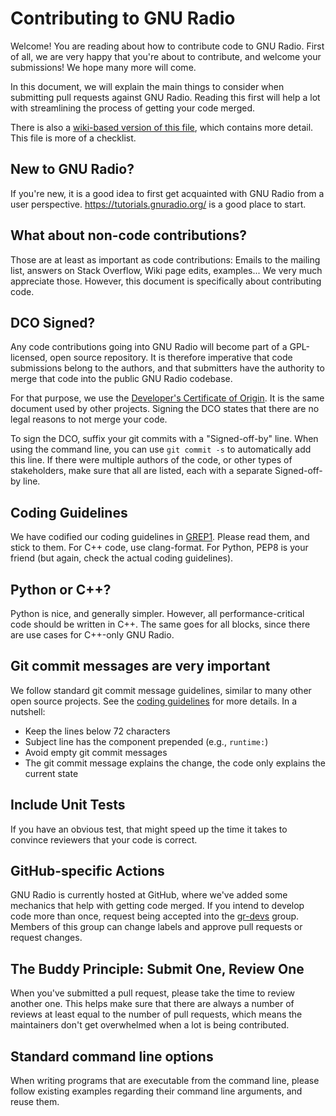 # Contributing to GNU Radio

Welcome! You are reading about how to contribute code to GNU Radio. First of
all, we are very happy that you're about to contribute, and welcome your
submissions! We hope many more will come.

In this document, we will explain the main things to consider when submitting
pull requests against GNU Radio. Reading this first will help a lot with
streamlining the process of getting your code merged.

There is also a [wiki-based version of this file][wikicontrib], which contains
more detail.  This file is more of a checklist.

## New to GNU Radio?

If you're new, it is a good idea to first get acquainted with GNU Radio from a
user perspective.  https://tutorials.gnuradio.org/ is a good place to start.

## What about non-code contributions?

Those are at least as important as code contributions: Emails to the mailing
list, answers on Stack Overflow, Wiki page edits, examples... We very much
appreciate those. However, this document is specifically about contributing
code.

## DCO Signed?

Any code contributions going into GNU Radio will become part of a GPL-licensed,
open source repository. It is therefore imperative that code submissions belong
to the authors, and that submitters have the authority to merge that code into
the public GNU Radio codebase.

For that purpose, we use the [Developer's Certificate of Origin](DCO.txt). It
is the same document used by other projects. Signing the DCO states that there
are no legal reasons to not merge your code.

To sign the DCO, suffix your git commits with a "Signed-off-by" line. When
using the command line, you can use `git commit -s` to automatically add this
line. If there were multiple authors of the code, or other types of
stakeholders, make sure that all are listed, each with a separate Signed-off-by
line.

## Coding Guidelines

We have codified our coding guidelines in [GREP1][grep1]. Please read them, and
stick to them. For C++ code, use clang-format. For Python, PEP8 is your friend
(but again, check the actual coding guidelines).

## Python or C++?

Python is nice, and generally simpler. However, all performance-critical code
should be written in C++. The same goes for all blocks, since there are use
cases for C++-only GNU Radio.

## Git commit messages are very important

We follow standard git commit message guidelines, similar to many other open
source projects. See the [coding guidelines][grep1] for more details. In a
nutshell:
- Keep the lines below 72 characters
- Subject line has the component prepended (e.g., `runtime:`)
- Avoid empty git commit messages
- The git commit message explains the change, the code only explains the current
  state

## Include Unit Tests

If you have an obvious test, that might speed up the time it takes to convince
reviewers that your code is correct.

## GitHub-specific Actions

GNU Radio is currently hosted at GitHub, where we've added some mechanics that
help with getting code merged. If you intend to develop code more than once,
request being accepted into the [gr-devs][gr-devs] group. Members of this group
can change labels and approve pull requests or request changes.

## The Buddy Principle: Submit One, Review One

When you've submitted a pull request, please take the time to review another
one. This helps make sure that there are always a number of reviews at least
equal to the number of pull requests, which means the maintainers don't get
overwhelmed when a lot is being contributed.

## Standard command line options

When writing programs that are executable from the command line,
please follow existing examples regarding their command line arguments, and
reuse them.

[grep1]: https://github.com/gnuradio/greps/blob/master/grep-0001-coding-guidelines.md
[wikicontrib]: https://wiki.gnuradio.org/index.php/Development
[gr-devs]: https://github.com/orgs/gnuradio/teams/gr-devs
